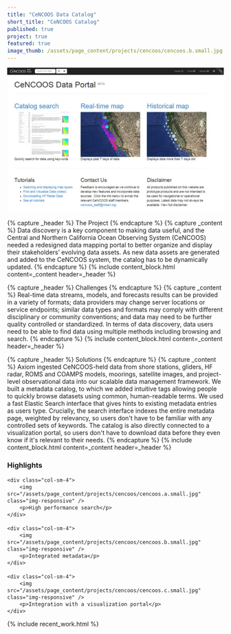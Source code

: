 ```yaml
---
title: "CeNCOOS Data Catalog"
short_title: "CeNCOOS Catalog"
published: true
project: true
featured: true
image_thumb: /assets/page_content/projects/cencoos/cencoos.b.small.jpg
---
```


<!-- 
{% capture _header %}
{% endcapture %}
{% capture _content %}
{% endcapture %}
{% capture _media %}
{% endcapture %}
{% include content_block.html content=_content header=_header media=_media %}
-->

<img src="/assets/page_content/projects/cencoos/screenshot.med.jpg" class="pull-right img-responsive" />

{% capture _header %}
The Project
{% endcapture %}
{% capture _content %}
Data discovery is a key component  to making data useful, and the Central and Northern California Ocean Observing System (CeNCOOS) needed a redesigned data mapping portal to better organize and display their stakeholders’ evolving data assets. As new data assets are generated and added to the CeNCOOS system, the catalog has to be dynamically updated.
{% endcapture %}
{% include content_block.html content=_content header=_header %}


{% capture _header %}
Challenges
{% endcapture %}
{% capture _content %}
Real-time data streams, models, and forecasts results can be provided in a variety of formats; data providers may change server locations or service endpoints; similar data types and formats may comply with different disciplinary or community conventions; and data may need to be further quality controlled or standardized. In terms of data discovery, data users need to be able to find data using multiple methods including browsing and search.
{% endcapture %}
{% include content_block.html content=_content header=_header %}

{% capture _header %}
Solutions
{% endcapture %}
{% capture _content %}
Axiom ingested CeNCOOS-held data from shore stations, gliders, HF radar, ROMS and COAMPS models, moorings, satellite images, and project-level observational data into our scalable data management framework. We built a metadata catalog, to which we added intuitive tags allowing people to quickly browse datasets using common, human-readable terms. We used a fast Elastic Search interface that gives hints to existing metadata entries as users type. Crucially, the search interface indexes the entire metadata page, weighted by relevancy, so users don't have to be familiar with any controlled sets of keywords. The catalog is also directly connected to a visualization portal, so users don't have to download data before they even know if it's relevant to their needs.
{% endcapture %}
{% include content_block.html content=_content header=_header %}



<h3>Highlights</h3>

<div class="row">


	<div class="col-sm-4">
		<img src="/assets/page_content/projects/cencoos/cencoos.a.small.jpg" class="img-responsive" />
		<p>High performance search</p>
	</div>

	<div class="col-sm-4"> 
		<img src="/assets/page_content/projects/cencoos/cencoos.b.small.jpg" class="img-responsive" />
		<p>Integrated metadata</p>
	</div>

	<div class="col-sm-4">
		<img src="/assets/page_content/projects/cencoos/cencoos.c.small.jpg" class="img-responsive" />
		<p>Integration with a visualization portal</p>
	</div>	

</div>

{% include recent_work.html %}

<!-- 
{% capture _header %}
Highlights
{% endcapture %}
{% capture _content %}
<ul>
<li>Browsing data by tags</li>
<li>Searching with hints</li>
<li>Organization by source</li>
<li>Integration with a visualization portal</li>
</ul>
{% endcapture %}
{% include content_block.html header=_header content=_content %}

 -->